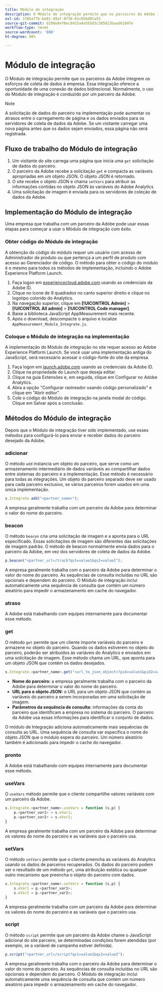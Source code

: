 ```yaml
---
title: Módulo de integração
description: O Módulo de integração permite que os parceiros da Adobe integrem os esforços de coleta de dados à empresa.
exl-id: 378ba77b-be81-49af-8f36-81c65bd01a53
source-git-commit: d198e8ef0ec8415a4a555d3c385823baad6104fe
workflow-type: tm+mt
source-wordcount: '880'
ht-degree: 98%

---
```


# Módulo de integração

O Módulo de integração permite que os parceiros da Adobe integrem os esforços de coleta de dados à empresa. Essa integração oferece a oportunidade de uma conexão de dados bidirecional. Normalmente, o uso do Módulo de integração é conduzido por um parceiro da Adobe.

>[!NOTE]
>
>A solicitação de dados do parceiro na implementação pode aumentar os atrasos entre o carregamento de página e os dados enviados para os servidores de coleta de dados da Adobe. Se um visitante carregar uma nova página antes que os dados sejam enviados, essa página não será registrada.

## Fluxo de trabalho do Módulo de integração

1. Um visitante do site carrega uma página que inicia uma `get` solicitação de dados do parceiro.
2. O parceiro da Adobe recebe a solicitação `get` e compacta as variáveis apropriadas em um objeto JSON. O objeto JSON é retornado.
3. O site recebe o objeto JSON e chama `setVars` para atribuir as informações contidas no objeto JSON às variáveis do Adobe Analytics
4. Uma solicitação de imagem é enviada para os servidores de coleção de dados da Adobe.

## Implementação do Módulo de integração

Uma empresa que trabalha com um parceiro da Adobe pode usar essas etapas para começar a usar o Módulo de integração com êxito.

### Obter código do Módulo de integração

A obtenção do código do módulo requer um usuário com acesso de Administrador de produto ou que pertença a um perfil de produto com acesso ao Gerenciador de código. O método para obter o código do módulo é o mesmo para todos os métodos de implementação, incluindo o Adobe Experience Platform Launch.

1. Faça logon em [experiencecloud.adobe.com](https://experiencecloud.adobe.com) usando as credenciais da Adobe ID.
1. Clique no ícone de 9 quadrados no canto superior direito e clique no logotipo colorido do Analytics.
1. Na navegação superior, clique em **[!UICONTROL Admin]** > **[!UICONTROL All admin]** > **[!UICONTROL Code manager]**.
1. Baixe a biblioteca JavaScript AppMeasurement mais recente.
1. Após o download, descompacte o arquivo e localize `AppMeasurement_Module_Integrate.js`.

### Coloque o Módulo de integração na implementação

A implementação do Módulo de integração no site requer acesso ao Adobe Experience Platform Launch. Se você usar uma implementação antiga do JavaScript, será necessário acessar o código-fonte do site da empresa.

1. Faça logon em [launch.adobe.com](https://launch.adobe.com) usando as credenciais da Adobe ID.
2. Clique na propriedade do Launch que deseja editar.
3. Clique na guia Extensões e, em seguida, clique em Configurar no Adobe Analytics.
4. Abra a opção &quot;Configurar rastreador usando código personalizado&quot; e clique em &quot;Abrir editor&quot;.
5. Cole o código do Módulo de integração na janela modal do código. Clique em Salvar após a conclusão.

## Métodos do Módulo de integração

Depois que o Módulo de integração tiver sido implementado, use esses métodos para configurá-lo para enviar e receber dados do parceiro desejado da Adobe.

### adicionar

O método `add` instancia um objeto do parceiro, que serve como um armazenamento intermediário de dados variáveis ao compartilhar dados entre sistemas do parceiro e a implementação. Esse método é necessário para todas as integrações. Um objeto do parceiro separado deve ser usado para cada parceiro exclusivo, se vários parceiros forem usados em uma única implementação.

```JavaScript
s.Integrate.add("<partner_name>");
```

A empresa geralmente trabalha com um parceiro da Adobe para determinar o valor do nome do parceiro.

### beacon

O método `beacon` cria uma solicitação de imagem e a aponta para o URL especificado. Essas solicitações de imagem são diferentes das solicitações de imagem padrão. O método de beacon normalmente envia dados para o parceiro da Adobe, em vez dos servidores de coleta de dados da Adobe.

```JavaScript
p.beacon("<partner_url>/track?qs1=value1&qs2=value2");
```

A empresa geralmente trabalha com o parceiro da Adobe para determinar o valor do nome do parceiro. As sequências de consulta incluídas no URL são opcionais e dependem do parceiro. O Módulo de integração inclui automaticamente uma sequência de consulta que contém um número aleatório para impedir o armazenamento em cache do navegador.

### atraso

A Adobe está trabalhando com equipes internamente para documentar esse método.

### get

O método `get` permite que um cliente importe variáveis do parceiro e armazene no objeto do parceiro. Quando os dados estiverem no objeto do parceiro, poderão ser atribuídos às variáveis do Analytics e enviados em uma solicitação de imagem. Esse método chama um URL, que aponta para um objeto JSON que contém os dados desejados.

```JavaScript
s.Integrate.<partner_name>.get("<url_to_json_object>?pid=value1&pid2=value2");
```

* **Nome do parceiro:** a empresa geralmente trabalha com o parceiro da Adobe para determinar o valor do nome do parceiro.
* **URL para o objeto JSON:** o URL para um objeto JSON que contém as variáveis do parceiro a serem incorporadas em uma solicitação de imagem.
* **Parâmetros da sequência de consulta:** informações da conta do parceiro que identificam a empresa no sistema do parceiro. O parceiro da Adobe usa essas informações para identificar o conjunto de dados.

O módulo de Integração adiciona automaticamente mais sequências de consulta ao URL. Uma sequência de consulta var especifica o nome do objeto JSON que o módulo espera do parceiro. Um número aleatório também é adicionado para impedir o cache do navegador.

### pronto

A Adobe está trabalhando com equipes internamente para documentar esse método.

### useVars

O `useVars` método permite que o cliente compartilhe valores variáveis com um parceiro da Adobe.

```JavaScript
s.Integrate.<partner_name>.useVars = function (s,p) {
    p.<partner_var1> = s.eVar1;
    p.<partner_var2> = s.eVar2;
}
```

A empresa geralmente trabalha com um parceiro da Adobe para determinar os valores do nome do parceiro e as variáveis que o parceiro usa.

### setVars

O método `setVars` permite que o cliente preencha as variáveis do Analytics usando os dados de parceiros recuperados. Os dados do parceiro podem ser o resultado de um método `get`, uma atribuição estática ou qualquer outro mecanismo que preencha o objeto do parceiro com dados.

```JavaScript
s.Integrate.<partner_name>.setVars = function (s,p) {
    s.eVar1 = p.<partner_var1>;
    s.eVar2 = p.<partner_var2>;
}
```

A empresa geralmente trabalha com um parceiro da Adobe para determinar os valores do nome do parceiro e as variáveis que o parceiro usa.

### script

O método `script` permite que um parceiro da Adobe chame o JavaScript adicional do site parceiro, se determinadas condições forem atendidas (por exemplo, se a variável de campanha estiver definida).

```JavaScript
p.script("<partner_url>/script?qs1=value1&qs2=value2");
```

A empresa geralmente trabalha com o parceiro da Adobe para determinar o valor do nome do parceiro. As sequências de consulta incluídas no URL são opcionais e dependem do parceiro. O Módulo de integração inclui automaticamente uma sequência de consulta que contém um número aleatório para impedir o armazenamento em cache do navegador.

